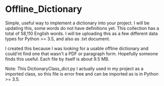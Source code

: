 # Offline_Dictionary
Simple, useful way to implement a dictionary into your project.
I will be updating this, some words do not have definitions yet.
This collection has a total of 58,110 English words.
I will be uploading this as a few different data types for Python >= 3.5, and also as .txt document.

I created this because I was looking for a usable offline dictionary and could'nt find one that wasn't a PDF or paragraph form.
Hopefully someone finds this useful. 
Each file by itself is about 9.5 MB.

Note: This DictionaryClass_dict.py I actually used in my project as a imported class, so this file is error free and can be imported as is in Python >= 3.5.
